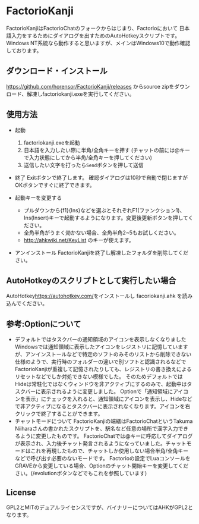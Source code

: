# FactorioKanji
  FactorioKanjiはFactorioChatのフォークからはじまり、Factorioにおいて
  日本語入力をするためにダイアログを出すためのAutoHotkeyスクリプトです。
  Windows NT系統なら動作すると思いますが、メインはWindows10で動作確認しております。

## ダウンロード・インストール
  <https://github.com/horensor/FactorioKanji/releases>
  からsource zipをダウンロード、解凍しfactoriokanji.exeを実行してください。

## 使用方法
- 起動
  1. factoriokanji.exeを起動
  2. 日本語を入力したい際に半角/全角キーを押す
    (チャットの前には@キーで入力状態にしてから半角/全角キーを押してください)
  3. 送信したい文字を打ったら`Send`ボタンを押して送信

- 終了
  Exitボタンで終了します。
  確認ダイアログは10秒で自動で閉じますがOKボタンですぐに終了できます。

- 起動キーを変更する
  - プルダウンから{f1}{Ins}などを選ぶとそれぞれF1(ファンクション1)、Ins(Insert)キーで起動するようになります。変更後更新ボタンを押してください。
  - 全角半角がうまく効かない場合、全角半角2~5もお試しください。
  - http://ahkwiki.net/KeyList のキーが使えます。

- アンインストール
  FactorioKanjiを終了し解凍したフォルダを削除してください。

## AutoHotkeyのスクリプトとして実行したい場合
 AutoHotkey<https://autohotkey.com/>をインストールし facoriokanji.ahk を読み込んでください。

## 参考:Optionについて
- デフォルトではタスクバーの通知領域のアイコンを表示しなくなりました
  Windowsでは通知領域に表示したアイコンをレジストリに記憶していますが、アンインストールなどで特定のソフトのみそのリストから削除できない仕様のようで、実行時のフォルダーの違いで別ソフトと認識されるなどでFactorioKanjiが重複して記憶されたりしても、レジストリの書き換えによるリセットなどでしか対処できない模様でした。
  そのためデフォルトではHideは常駐化ではなくウィンドウを非アクティブにするのみで、起動中はタスクバーに表示されるように変更しました。
  Optionで「通知領域にアイコンを表示」にチェックを入れると、通知領域にアイコンを表示し、Hideなどで非アクティブになるとタスクバーに表示されなくなります。アイコンを右クリックで終了することができます。
- チャットモードについて
  FactorioKanjiの端緒はFactorioChatというTakuma Niiharaさんの書かれたスクリプトを、駅名など任意の場所で漢字入力できるように変更したものです。
  FactorioChatでは@キーに呼応してダイアログが表示され、入力後チャット発言されるようになっていました。チャットモードはこれを再現したもので、チャットしか使用しない場合半角/全角キーなどで呼び出す必要のないモードです。
  Factorioの設定でLuaコンソールをGRAVEから変更している場合、Optionのチャット開始キーを変更してください。(/evolutionボタンなどでもこれを参照しています)

## License
  GPL2とMITのデュアルライセンスですが、バイナリーについてはAHKがGPL2となります。
